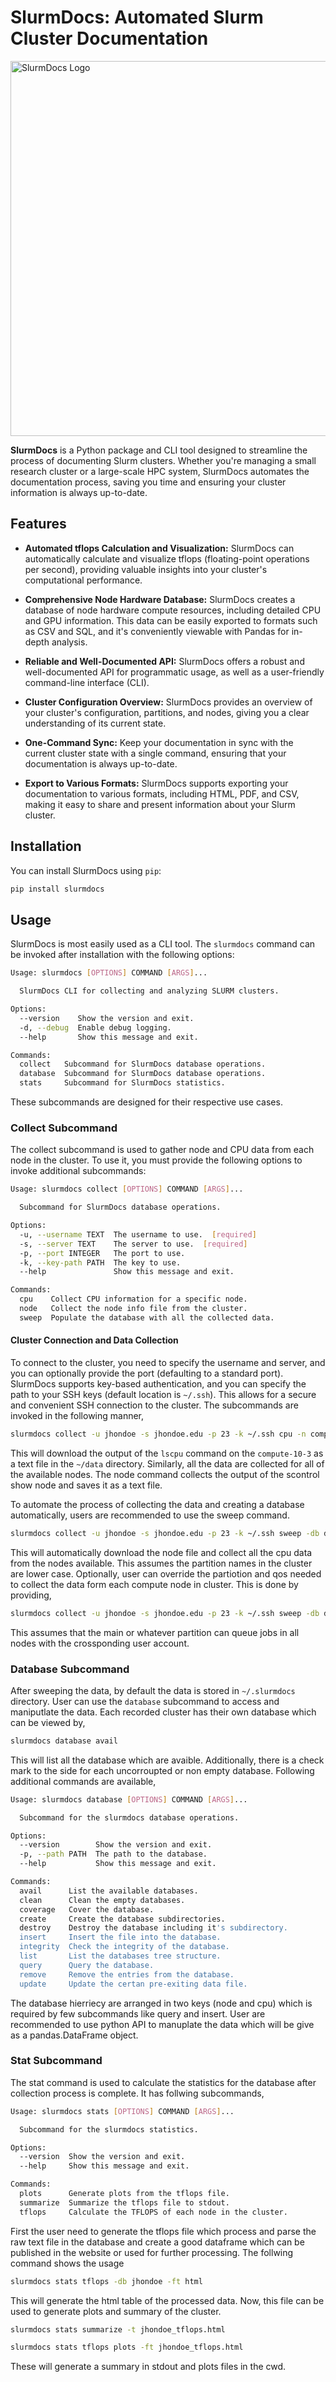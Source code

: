 # SlurmDocs: Automated Slurm Cluster Documentation
<img src="./extra/SlurmDocs.png" alt="SlurmDocs Logo" width="600" height='600'/>

**SlurmDocs** is a Python package and CLI tool designed to streamline the process of documenting Slurm clusters. Whether you're managing a small research cluster or a large-scale HPC system, SlurmDocs automates the documentation process, saving you time and ensuring your cluster information is always up-to-date.

## Features

- **Automated tflops Calculation and Visualization:** SlurmDocs can automatically calculate and visualize tflops (floating-point operations per second), providing valuable insights into your cluster's computational performance.

- **Comprehensive Node Hardware Database:** SlurmDocs creates a database of node hardware compute resources, including detailed CPU and GPU information. This data can be easily exported to formats such as CSV and SQL, and it's conveniently viewable with Pandas for in-depth analysis.

- **Reliable and Well-Documented API:** SlurmDocs offers a robust and well-documented API for programmatic usage, as well as a user-friendly command-line interface (CLI).

- **Cluster Configuration Overview:** SlurmDocs provides an overview of your cluster's configuration, partitions, and nodes, giving you a clear understanding of its current state.

- **One-Command Sync:** Keep your documentation in sync with the current cluster state with a single command, ensuring that your documentation is always up-to-date.

- **Export to Various Formats:** SlurmDocs supports exporting your documentation to various formats, including HTML, PDF, and CSV, making it easy to share and present information about your Slurm cluster.

## Installation

You can install SlurmDocs using `pip`:

```bash
pip install slurmdocs
```
## Usage
SlurmDocs is most easily used as a CLI tool. The `slurmdocs` command can be invoked after installation with the following options:
```bash
Usage: slurmdocs [OPTIONS] COMMAND [ARGS]...

  SlurmDocs CLI for collecting and analyzing SLURM clusters.

Options:
  --version    Show the version and exit.
  -d, --debug  Enable debug logging.
  --help       Show this message and exit.

Commands:
  collect   Subcommand for SlurmDocs database operations.
  database  Subcommand for SlurmDocs database operations.
  stats     Subcommand for SlurmDocs statistics.
```
These subcommands are designed for their respective use cases.

### Collect Subcommand
The collect subcommand is used to gather node and CPU data from each node in the cluster. To use it, you must provide the following options to invoke additional subcommands:
```bash
Usage: slurmdocs collect [OPTIONS] COMMAND [ARGS]...

  Subcommand for SlurmDocs database operations.

Options:
  -u, --username TEXT  The username to use.  [required]
  -s, --server TEXT    The server to use.  [required]
  -p, --port INTEGER   The port to use.
  -k, --key-path PATH  The key to use.
  --help               Show this message and exit.

Commands:
  cpu    Collect CPU information for a specific node.
  node   Collect the node info file from the cluster.
  sweep  Populate the database with all the collected data.
```
#### Cluster Connection and Data Collection
To connect to the cluster, you need to specify the username and server, and you can optionally provide the port (defaulting to a standard port). SlurmDocs supports key-based authentication, and you can specify the path to your SSH keys (default location is `~/.ssh`). This allows for a secure and convenient SSH connection to the cluster. The subcommands are invoked in the following manner,
```bash
slurmdocs collect -u jhondoe -s jhondoe.edu -p 23 -k ~/.ssh cpu -n compute-10-3 -p debug -qos debug -save ~/data
```
This will download the output of the `lscpu` command on the `compute-10-3` as a text file in the `~/data` directory. Similarly, all the data are collected for all of the available nodes. The node command collects the output of the scontrol show node and saves it as a text file.

To automate the process of collecting the data and creating a database automatically, users are recommended to use the sweep command.
```bash
slurmdocs collect -u jhondoe -s jhondoe.edu -p 23 -k ~/.ssh sweep -db doehpc -t 10 
```
This will automatically download the node file and collect all the cpu data from the nodes available. This assumes the partition names in the cluster 
are lower case. Optionally, user can override the partiotion and qos needed to collect the data form each compute node in cluster. This is done by providing,
```bash
slurmdocs collect -u jhondoe -s jhondoe.edu -p 23 -k ~/.ssh sweep -db doehpc -t 10  -p main -qos main --override
```
This assumes that the main or whatever partition can queue jobs in all nodes with the crossponding user account.


### Database Subcommand
After sweeping the data, by default the data is stored in `~/.slurmdocs` directory. User can use the `database` subcommand to access and maniputlate the data. Each recorded cluster has their own database which can be viewed by,
```bash
slurmdocs database avail
```
This will list all the database which are avaible. Additionally, there is a check mark to the side for each uncorroupted or non empty database.
Following additional commands are available,
```bash
Usage: slurmdocs database [OPTIONS] COMMAND [ARGS]...

  Subcommand for the slurmdocs database operations.

Options:
  --version        Show the version and exit.
  -p, --path PATH  The path to the database.
  --help           Show this message and exit.

Commands:
  avail      List the available databases.
  clean      Clean the empty databases.
  coverage   Cover the database.
  create     Create the database subdirectories.
  destroy    Destroy the database including it's subdirectory.
  insert     Insert the file into the database.
  integrity  Check the integrity of the database.
  list       List the databases tree structure.
  query      Query the database.
  remove     Remove the entries from the database.
  update     Update the certan pre-exiting data file.
```
The database hierriecy are arranged in two keys (node and cpu) which is required by few subcommands like query and insert. User are recommended to use 
python API to manuplate the data which will be give as a pandas.DataFrame object.


### Stat Subcommand
The stat command is used to calculate the statistics for the database after collection process is complete. It has follwing subcommands,
```bash
Usage: slurmdocs stats [OPTIONS] COMMAND [ARGS]...

  Subcommand for the slurmdocs statistics.

Options:
  --version  Show the version and exit.
  --help     Show this message and exit.

Commands:
  plots      Generate plots from the tflops file.
  summarize  Summarize the tflops file to stdout.
  tflops     Calculate the TFLOPS of each node in the cluster.
```
First the user need to generate the tflops file which process and parse the raw text file in the database and create a good dataframe which can be published in the website or used for further processing. The follwing command shows the usage
```bash
slurmdocs stats tflops -db jhondoe -ft html
```
This will generate the html table of the processed data. Now, this file can be used to generate plots and summary of the cluster.
```bash
slurmdocs stats summarize -t jhondoe_tflops.html
```
```bash
slurmdocs stats tflops plots -ft jhondoe_tflops.html
```
These will generate a summary in stdout and plots files in the cwd.